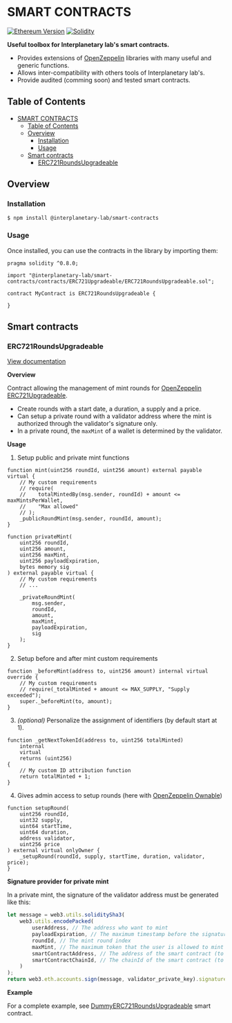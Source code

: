 # SMART CONTRACTS

[![Ethereum Version][ethereum-image]][ethereum-url]
[![Solidity][solidity-image]][solidity-url]

<!-- Markdown link & img dfn's -->
[ethereum-image]: https://img.shields.io/badge/Ethereum-purple?logo=Ethereum
[ethereum-url]: https://ethereum.org/fr/
[solidity-image]: https://img.shields.io/badge/Solidity_v0.8-gray?logo=Solidity
[solidity-url]: https://docs.soliditylang.org

**Useful toolbox for Interplanetary lab's smart contracts.**

- Provides extensions of [OpenZeppelin](https://github.com/OpenZeppelin/openzeppelin-contracts) libraries with many useful and generic functions.
- Allows inter-compatibility with others tools of Interplanetary lab's.
- Provide audited (comming soon) and tested smart contracts.

## Table of Contents
- [SMART CONTRACTS](#smart-contracts)
  - [Table of Contents](#table-of-contents)
  - [Overview](#overview)
    - [Installation](#installation)
    - [Usage](#usage)
  - [Smart contracts](#smart-contracts-1)
    - [ERC721RoundsUpgradeable](#erc721roundsupgradeable)


## Overview

### Installation

```console
$ npm install @interplanetary-lab/smart-contracts
```

### Usage

Once installed, you can use the contracts in the library by importing them:

```solidity
pragma solidity ^0.8.0;

import "@interplanetary-lab/smart-contracts/contracts/ERC721Upgradeable/ERC721RoundsUpgradeable.sol";

contract MyContract is ERC721RoundsUpgradeable {

}
```


## Smart contracts

### ERC721RoundsUpgradeable
[View documentation](./docs/ERC721Upgradeable/ERC721RoundsUpgradeable.md)

**Overview**

Contract allowing the management of mint rounds for [OpenZeppelin ERC721Upgradeable](https://github.com/OpenZeppelin/openzeppelin-contracts-upgradeable/blob/master/contracts/token/ERC721/ERC721Upgradeable.sol).
- Create rounds with a start date, a duration, a supply and a price.
- Can setup a private round with a validator address where the mint is authorized through the validator's signature only.
- In a private round, the `maxMint` of a wallet is determined by the validator.


**Usage**

1. Setup public and private mint functions
```solidity
function mint(uint256 roundId, uint256 amount) external payable virtual {
    // My custom requirements 
    // require(
    //    totalMintedBy(msg.sender, roundId) + amount <= maxMintsPerWallet,
    //    "Max allowed"
    // );
    _publicRoundMint(msg.sender, roundId, amount);
}
```

```solidity
function privateMint(
    uint256 roundId,
    uint256 amount,
    uint256 maxMint,
    uint256 payloadExpiration,
    bytes memory sig
) external payable virtual {
    // My custom requirements
    // ...

    _privateRoundMint(
        msg.sender,
        roundId,
        amount,
        maxMint,
        payloadExpiration,
        sig
    );
}
```

2. Setup before and after mint custom requirements
```solidity
function _beforeMint(address to, uint256 amount) internal virtual override {
    // My custom requirements
    // require(_totalMinted + amount <= MAX_SUPPLY, "Supply exceeded");
    super._beforeMint(to, amount);
}
```

3. _(optional)_ Personalize the assignment of identifiers (by default start at 1).
```solidity
function _getNextTokenId(address to, uint256 totalMinted)
    internal
    virtual
    returns (uint256)
{
    // My custom ID attribution function
    return totalMinted + 1;
}
```

4. Gives admin access to setup rounds (here with [OpenZeppelin Ownable](https://docs.openzeppelin.com/contracts/4.x/api/access#Ownable))
```solidity
function setupRound(
    uint256 roundId,
    uint32 supply,
    uint64 startTime,
    uint64 duration,
    address validator,
    uint256 price
) external virtual onlyOwner {
    _setupRound(roundId, supply, startTime, duration, validator, price);
}
```

**Signature provider for private mint**

In a private mint, the signature of the validator address must be generated like this: 

```javascript
let message = web3.utils.soliditySha3(
    web3.utils.encodePacked(
        userAddress, // The address who want to mint
        payloadExpiration, // The maximum timestamp before the signature is considered invalid
        roundId, // The mint round index
        maxMint, // The maximum token that the user is allowed to mint in the round 
        smartContractAddress, // The address of the smart contract (to maximize security)
        smartContractChainId, // The chainId of the smart contract (to maximize security)
    )
);
return web3.eth.accounts.sign(message, validator_private_key).signature;
```

**Example**

For a complete example, see [DummyERC721RoundsUpgradeable](./contracts/ERC721Upgradeable/exemples/DummyERC721RoundsUpgradeable.sol) smart contract.
